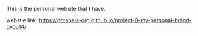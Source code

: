 This is the personal website that I have.


webstie link :https://notabela-org.github.io/project-0-my-personal-brand-qxou14/
